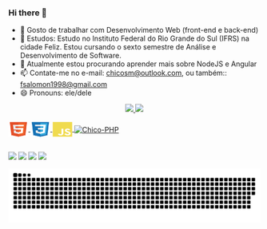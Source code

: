 ### Hi there 👋

- 🔭 Gosto de trabalhar com Desenvolvimento Web (front-end e back-end)
- 📖 Estudos: Estudo no Instituto Federal do Rio Grande do Sul (IFRS) na cidade Feliz. Estou cursando o sexto semestre de Análise e Desenvolvimento de Software.
- 🌱 Atualmente estou procurando aprender mais sobre NodeJS e Angular
- 📫 Contate-me no e-mail: chicosm@outlook.com, ou também:: fsalomon1998@gmail.com
- 😄 Pronouns: ele/dele

<div align="center">
  <a href="https://github.com/FranciscoMaier98">
  <img height="180em" src="https://github-readme-stats.vercel.app/api?username=FranciscoMaier98&show_icons=true&theme=dracula&include_all_commits=true&count_private=true"/>
  <img height="180em" src="https://github-readme-stats.vercel.app/api/top-langs/?username=FranciscoMaier98&layout=compact&langs_count=7&theme=dracula"/>
</div>
<div style="display: inline_block"><br>
  <img align="center" alt="Chico-HTML" height="30" width="40" src="https://raw.githubusercontent.com/devicons/devicon/master/icons/html5/html5-original.svg">
  <img align="center" alt="Chico-CSS" height="30" width="40" src="https://raw.githubusercontent.com/devicons/devicon/master/icons/css3/css3-original.svg">
  <img align="center" alt="Chico-Js" height="30" width="40" src="https://raw.githubusercontent.com/devicons/devicon/master/icons/javascript/javascript-plain.svg">
  <img align="center" alt="Chico-PHP" height="30" width="40"  src="https://cdn.jsdelivr.net/gh/devicons/devicon/icons/php/php-original.svg" />
</div>
  
  ##
  
<div> 
  
  <a href="https://www.instagram.com/francisco_maier/" target="_blank"><img src="https://img.shields.io/badge/-Instagram-%23E4405F?style=for-the-badge&logo=instagram&logoColor=white" target="_blank"></a>
  <a href = "mailto:chicosm@outlook.com"><img src="https://img.shields.io/badge/Outlook-0078D4?style=for-the-badge&logo=microsoft-outlook&logoColor=white" target="_blank"></a>
  <a href = "mailto:fsalomon1998@gmail.com"><img src="https://img.shields.io/badge/-Gmail-%23333?style=for-the-badge&logo=gmail&logoColor=white" target="_blank"></a>
  <a href="https://www.linkedin.com/in/francisco-salomon-maier/" target="_blank"><img src="https://img.shields.io/badge/-LinkedIn-%230077B5?style=for-the-badge&logo=linkedin&logoColor=white" target="_blank"></a> 
 
 ![Snake animation](https://github.com/FranciscoMaier98/FranciscoMaier98/blob/output/github-contribution-grid-snake.svg)
 
</div>
  
  
